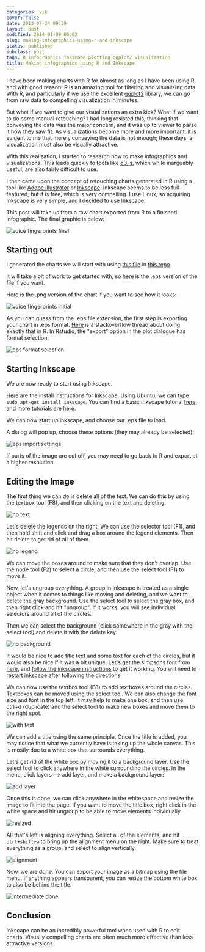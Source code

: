 ```yaml
---
categories: vik
cover: false
date: 2013-07-24 09:39
layout: post
modified: 2014-01-09 05:02
slug: making-infographics-using-r-and-inkscape
status: published
subclass: post
tags: R infographics inkscape plotting ggplot2 visualization
title: Making infographics using R and Inkscape
---
```


I have been making charts with R for almost as long as I have been using R, and with good reason: R is an amazing tool for filtering and visualizing data. With R, and particularly if we use the excellent [ggplot2](http://ggplot2.org/) library, we can go from raw data to compelling visualization in minutes.

But what if we want to give our visualizations an extra kick? What if we want to do some manual retouching? I had long resisted this, thinking that conveying the data was the major concern, and it was up to viewer to parse it how they saw fit. As visualizations become more and more important, it is evident to me that merely conveying the data is not enough; these days, a visualization must also be visually attractive.

With this realization, I started to research how to make infographics and visualizations. This leads quickly to tools like [d3.js](http://d3js.org/), which while inarguably useful, are also fairly difficult to use.

I then came upon the concept of retouching charts generated in R using a tool like [Adobe Illustrator](http://www.adobe.com/products/illustrator.html) or [Inkscape](http://inkscape.org/). Inkscape seems to be less full-featured, but it is free, which is very compelling. I use Linux, so acquiring Inkscape is very simple, and I decided to use Inkscape.

This post will take us from a raw chart exported from R to a finished infographic. The final graphic is below:

![voice fingerprints final](https://vik-affirm-assets.s3-us-west-1.amazonaws.com/making-infographics-using-r-and-inkscape/voice_fingerprints.png)

<!--more-->

Starting out
---------------------------------------------

I generated the charts we will start with using [this file](https://github.com/VikParuchuri/simpsons-scripts/blob/master/generate-charts.R) in [this repo](https://github.com/vikparuchuri/simpsons-scripts).

It will take a bit of work to get started with, so [here](https://s3-us-west-1.amazonaws.com/vik-affirm-assets/voice_fingerprints_initial.eps) is the .eps version of the file if you want.

Here is the .png version of the chart if you want to see how it looks:

![voice fingerprints initial](https://vik-affirm-assets.s3-us-west-1.amazonaws.com/making-infographics-using-r-and-inkscape/voice_fingerprints_initial.png)

As you can guess from the .eps file extension, the first step is exporting your chart in .eps format. [Here](http://stackoverflow.com/questions/5142842/export-a-graph-to-eps-file-with-r) is a stackoverflow thread about doing exactly that in R. In Rstudio, the "export" option in the plot dialogue has format selection:

![eps format selection](https://vik-affirm-assets.s3-us-west-1.amazonaws.com/making-infographics-using-r-and-inkscape/eps_format_selection.png)

Starting Inkscape
---------------------------------------------

We are now ready to start using Inkscape.

[Here](http://wiki.inkscape.org/wiki/index.php/Installing_Inkscape) are the install instructions for Inkscape. Using Ubuntu, we can type `sudo apt-get install inkscape`. You can find a basic inkscape tutorial [here](http://inkscape.org/doc/basic/tutorial-basic.html), and more tutorials are [here](http://inkscape.org/doc/).

We can now start up inkscape, and choose our .eps file to load.

A dialog will pop up, choose these options (they may already be selected):

![eps import settings](https://vik-affirm-assets.s3-us-west-1.amazonaws.com/making-infographics-using-r-and-inkscape/eps_import_settings.png)

If parts of the image are cut off, you may need to go back to R and export at a higher resolution.

Editing the Image
----------------------------------------------

The first thing we can do is delete all of the text. We can do this by using the textbox tool (F8), and then clicking on the text and deleting.

![no text](https://vik-affirm-assets.s3-us-west-1.amazonaws.com/making-infographics-using-r-and-inkscape/no_text.png)

Let's delete the legends on the right. We can use the selector tool (F1), and then hold shift and click and drag a box around the legend elements. Then hit delete to get rid of all of them.

![no legend](https://vik-affirm-assets.s3-us-west-1.amazonaws.com/making-infographics-using-r-and-inkscape/no_legend.png)

We can move the boxes around to make sure that they don't overlap. Use the node tool (F2) to select a circle, and then use the select tool (F1) to move it.

Now, let's ungroup everything. A group in inkscape is treated as a single object when it comes to things like moving and deleting, and we want to delete the gray background. Use the select tool to select the gray box, and then right click and hit "ungroup". If it works, you will see individual selectors around all of the circles.

Then we can select the background (click somewhere in the gray with the select tool) and delete it with the delete key:

![no background](https://vik-affirm-assets.s3-us-west-1.amazonaws.com/making-infographics-using-r-and-inkscape/no_background.png)

It would be nice to add title text and some text for each of the circles, but it would also be nice if it was a bit unique. Let's get the simpsons font from [here](http://www.dafont.com/simpsonfont.font), and [follow the inkscape instructions](http://wiki.inkscape.org/wiki/index.php/Installing_fonts) to get it working. You will need to restart inkscape after following the directions.

We can now use the textbox tool (F8) to add textboxes around the circles. Textboxes can be moved using the select tool. We can also change the font size and font in the top left. It may help to make one box, and then use ctrl+d (duplicate) and the select tool to make new boxes and move them to the right spot.

![with text](https://vik-affirm-assets.s3-us-west-1.amazonaws.com/making-infographics-using-r-and-inkscape/with_text.png)

We can add a title using the same principle. Once the title is added, you may notice that what we currently have is taking up the whole canvas. This is mostly due to a white box that surrounds everything.

Let's get rid of the white box by moving it to a background layer. Use the select tool to click anywhere in the white surrounding the circles. In the menu, click layers --> add layer, and make a background layer:

![add layer](https://vik-affirm-assets.s3-us-west-1.amazonaws.com/making-infographics-using-r-and-inkscape/add_layer.png)

Once this is done, we can click anywhere in the whitespace and resize the image to fit into the page. If you want to move the title box, right click in the white space and hit ungroup to be able to move elements individually.

![resized](https://vik-affirm-assets.s3-us-west-1.amazonaws.com/making-infographics-using-r-and-inkscape/resized.png)

All that's left is aligning everything. Select all of the elements, and hit `ctrl+shift+a` to bring up the alignment menu on the right. Make sure to treat everything as a group, and select to align vertically.

![alignment](https://vik-affirm-assets.s3-us-west-1.amazonaws.com/making-infographics-using-r-and-inkscape/alignment.png)

Now, we are done. You can export your image as a bitmap using the file menu. If anything appears transparent, you can resize the bottom white box to also be behind the title.


![intermediate done](https://vik-affirm-assets.s3-us-west-1.amazonaws.com/making-infographics-using-r-and-inkscape/voice_fingerprints_initial1.png)

Conclusion
---------------------------------------

Inkscape can be an incredibly powerful tool when used with R to edit charts. Visually compelling charts are often much more effective than less attractive versions.